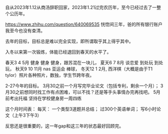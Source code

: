 <!-- ex_nolevel -->
自从2023年1.12从商汤辞职回家，2023年1.21过完农历年，至今已经过去了一整个公历年。

https://www.zhihu.com/question/640069535 恍惚间三年，爸的所有银行账户我至今也没有查清。

去年的目标，目标总是难以完全实现，即所谓取乎其上得乎其中。

入冬以来第一次锻炼，体能已经退回到春天的水平了。

春天3 4 5月 健身 健身 健身，跟苏混在一块儿，
夏天6 7 8月 谈恋爱 到处玩 到处玩，
秋天9 10 11月 nas 亚运会 棒球，
冬天12 1 2月, 西洋棋（大概是由于T1 tylor）照片各种照片，数独，学生节跨年夜。

2-27今年的目标。
3月30之前一个月写完毕业论文（包括专利，剩余一个月）；
3月30之前想同时找工作有点困难，可以不找？还是等手头事情办完再找吧。
5月前考出托福
坚持在学校健身房一周四练

这个月时间表：
每天：
一个类型3道题并总结；
过300个英语单词；
写6小时论文（上午3下午3）

反思还是很重要的，这一年gap和这三年的状态最好回顾完。